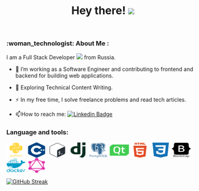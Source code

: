 <div align="center">
  <h1>
  Hey there! 
  <img src="https://media.giphy.com/media/hvRJCLFzcasrR4ia7z/giphy.gif" width="30px"/>
</h1>
<img src='[[[https://www.google.com/url?sa=i&url=https%3A%2F%2Fgiphy.com%2Fexplore%2Fprogrammer&psig=AOvVaw266SsdwxiDxptWt7PAPTBC&ust=1682172012528000&source=images&cd=vfe&ved=0CBEQjRxqFwoTCNiV9ZuRu_4CFQAAAAAdAAAAABAJ](https://www.google.com/url?sa=i&url=https%3A%2F%2Fgithub.com%2Frudrabarad%2FGifs&psig=AOvVaw10CULjIbkqB60qQAbpMVdp&ust=1682172178028000&source=images&cd=vfe&ved=0CBEQjRxqFwoTCODU-uqRu_4CFQAAAAAdAAAAABAE)](https://camo.githubusercontent.com/cae12fddd9d6982901d82580bdf321d81fb299141098ca1c2d4891870827bf17/68747470733a2f2f6d69726f2e6d656469756d2e636f6d2f6d61782f313336302f302a37513379765349765f7430696f4a2d5a2e676966)](https://thumbs.gfycat.com/EvilNextDevilfish-small.gif)' alt=""/>
</div>
<h3>:woman_technologist: About Me :</h3>
<p>I am a Full Stack Developer <img src="https://media.giphy.com/media/WUlplcMpOCEmTGBtBW/giphy.gif" width="30"> from Russia.</p>

- :telescope: I’m working as a Software Engineer and contributing to frontend and backend for building web applications.

- :seedling: Exploring Technical Content Writing.

- :zap: In my free time, I solve freelance problems and read tech articles.

- :mailbox:How to reach me: [![Linkedin Badge](https://img.shields.io/badge/-Max-blue?style=flat&logo=Linkedin&logoColor=white)](https://www.linkedin.com/in/max-bezborodov-501470267/)
<h3 align="left">Language and tools:</h3>
<p align="left">
<a href="https://www.python.org/"><img align="center" src="https://github.com/devicons/devicon/blob/master/icons/python/python-plain-wordmark.svg" alt="" height="40" width="50" /></a>
<a href="https://learn.microsoft.com/en-us/cpp/?view=msvc-170"><img align="center" src="https://github.com/devicons/devicon/blob/master/icons/cplusplus/cplusplus-plain.svg" alt="" height="40" width="50" /></a>
<a href="https://opensource.com/article/19/10/programming-bash-syntax-tools"><img align="center" src="https://github.com/devicons/devicon/blob/master/icons/bash/bash-plain.svg" alt="" height="40" width="50" /></a>
<a href="https://www.djangoproject.com/"><img align="center" src="https://github.com/devicons/devicon/blob/master/icons/django/django-plain.svg" alt="" height="40" width="50" /></a>
<a href="https://www.postgresql.org/"><img align="center" src="https://github.com/devicons/devicon/blob/master/icons/postgresql/postgresql-plain-wordmark.svg" alt="" height="40" width="50" /></a>
<a href="https://www.qt.io/"><img align="center" src="https://github.com/devicons/devicon/blob/master/icons/qt/qt-original.svg" alt="" height="40" width="50" /></a>
<a href="https://html5.org/"><img align="center" src="https://github.com/devicons/devicon/blob/master/icons/html5/html5-plain-wordmark.svg" alt="" height="40" width="50" /></a>
<a href="https://www.css3.com/"><img align="center" src="https://github.com/devicons/devicon/blob/master/icons/css3/css3-plain.svg" alt="" height="40" width="50" /></a>
<a href="https://boostrap.com/"><img align="center" src="https://github.com/devicons/devicon/blob/master/icons/bootstrap/bootstrap-plain-wordmark.svg" alt="" height="40" width="50" /></a>
<a href="https://www.docker.com/"><img align="center" src="https://github.com/devicons/devicon/blob/master/icons/docker/docker-plain-wordmark.svg" alt="" height="40" width="50" /></a>
<a href="https://graphql.org/"><img align="center" src="https://github.com/devicons/devicon/blob/master/icons/graphql/graphql-plain.svg" alt="" height="40" width="50" /></a>
  
[![GitHub Streak](https://streak-stats.demolab.com?user=Wayrone1&theme=dark)](https://git.io/streak-stats)
